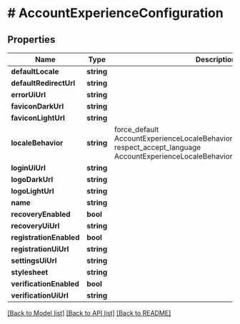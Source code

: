 # # AccountExperienceConfiguration

## Properties

Name | Type | Description | Notes
------------ | ------------- | ------------- | -------------
**defaultLocale** | **string** |  |
**defaultRedirectUrl** | **string** |  |
**errorUiUrl** | **string** |  |
**faviconDarkUrl** | **string** |  | [optional]
**faviconLightUrl** | **string** |  | [optional]
**localeBehavior** | **string** | force_default AccountExperienceLocaleBehaviorForceDefault respect_accept_language AccountExperienceLocaleBehaviorRespectAcceptLanguage |
**loginUiUrl** | **string** |  |
**logoDarkUrl** | **string** |  | [optional]
**logoLightUrl** | **string** |  | [optional]
**name** | **string** |  |
**recoveryEnabled** | **bool** |  |
**recoveryUiUrl** | **string** |  |
**registrationEnabled** | **bool** |  |
**registrationUiUrl** | **string** |  |
**settingsUiUrl** | **string** |  |
**stylesheet** | **string** |  | [optional]
**verificationEnabled** | **bool** |  |
**verificationUiUrl** | **string** |  |

[[Back to Model list]](../../README.md#models) [[Back to API list]](../../README.md#endpoints) [[Back to README]](../../README.md)
